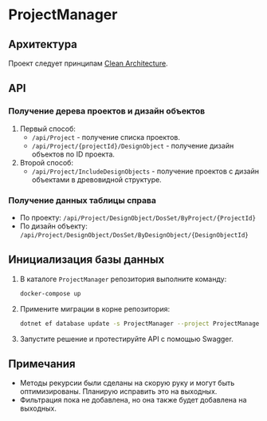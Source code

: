 
# ProjectManager

## Архитектура
Проект следует принципам [Clean Architecture](https://github.com/jasontaylordev/CleanArchitecture).

## API

### Получение дерева проектов и дизайн объектов
1. Первый способ:
   - `/api/Project` - получение списка проектов.
   - `/api/Project/{projectId}/DesignObject` - получение дизайн объектов по ID проекта.
2. Второй способ:
   - `/api/Project/IncludeDesignObjects` - получение проектов с дизайн объектами в древовидной структуре.

### Получение данных таблицы справа
- По проекту: `/api/Project/DesignObject/DosSet/ByProject/{ProjectId}`
- По дизайн объекту: `/api/Project/DesignObject/DosSet/ByDesignObject/{DesignObjectId}`

## Инициализация базы данных
1. В каталоге `ProjectManager` репозитория выполните команду:
   ```sh
   docker-compose up
   ```
2. Примените миграции в корне репозитория:
   ```sh
   dotnet ef database update -s ProjectManager --project ProjectManager.Infrastructure/
   ```
3. Запустите решение и протестируйте API с помощью Swagger.

## Примечания
- Методы рекурсии были сделаны на скорую руку и могут быть оптимизированы. Планирую исправить это на выходных.
- Фильтрация пока не добавлена, но она также будет добавлена на выходных.

